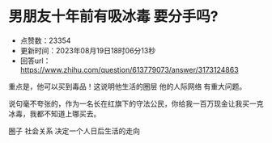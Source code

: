 # 男朋友十年前有吸冰毒  要分手吗?
- 点赞数：23354
- 更新时间：2023年08月19日18时06分13秒
- 回答url：https://www.zhihu.com/question/613779073/answer/3173124863
<body>
 <p data-pid="eepwrha4">重点是，他可以买到毒品！这说明他生活的圈层 他的人际网络 有重大问题。</p>
 <p data-pid="w6sX2Efc">说句毫不夸张的，作为一名长在红旗下的守法公民，你给我一百万现金让我买一克冰毒，我都不知道上哪买去。</p>
 <p data-pid="fzr5R7_M">圈子 社会关系 决定一个人日后生活的走向</p>
</body>